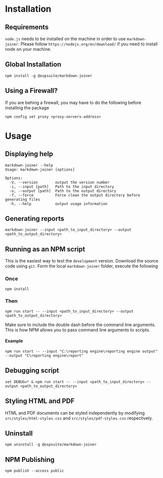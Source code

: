 # Installation

## Requirements

`node.js` needs to be installed on the machine in order to use `markdown-joiner`. Please follow
`https://nodejs.org/en/download/` if you need to install node on your machine.

## Global Installation

```
npm install -g @ospsuite/markdown-joiner
```

## Using a Firewall?

If you are behing a firewall, you may have to do the following before installing the package

```
npm config set proxy <proxy-servers-address>
```

# Usage

## Displaying help

```
markdown-joiner --help
Usage: markdown-joiner [options]

Options:
  -V, --version        output the version number
  -i, --input [path]   Path to the input directory
  -o, --output [path]  Path to the output directory
  -f, --force          Force clean the output directory before generating files
  -h, --help           output usage information
```

## Generating reports

```
markdown-joiner --input <path_to_input_directory> --output <path_to_output_directory>
```

## Running as an NPM script

This is the easiest way to test the `development` version. Download the source code using `git`. Form the local
`markdown-joiner` folder, execute the following

### Once

```
npm install
```

### Then

```
npm run start -- --input <path_to_input_directory> --output <path_to_output_directory>
```

Make sure to include the double dash before the command line arguments. This is how NPM allows you to pass command line
arguments to scripts.

#### Example

```
npm run start -- --input "C:\reporting engine\reporting engine output" --output "C\reporting engine\report"
```

## Debugging script

```
set DEBUG=* & npm run start -- --input <path_to_input_directory> --output <path_to_output_directory>
```

## Styling HTML and PDF

HTML and PDF documents can be styled independently by modifying `src/styles/html-styles.css` and
`src/styles/pdf-styles.css` respectively.

## Uninstall

```
npm uninstall -g @ospsuite/markdown-joiner
```

## NPM Publishing

```
npm publish --access public
```
